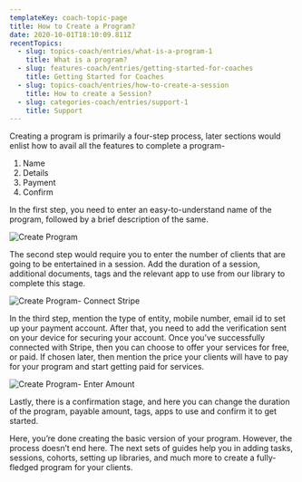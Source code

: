 ```yaml
---
templateKey: coach-topic-page
title: How to Create a Program?
date: 2020-10-01T18:10:09.811Z
recentTopics:
  - slug: topics-coach/entries/what-is-a-program-1
    title: What is a program?
  - slug: features-coach/entries/getting-started-for-coaches
    title: Getting Started for Coaches
  - slug: topics-coach/entries/how-to-create-a-session
    title: How to create a Session?
  - slug: categories-coach/entries/support-1
    title: Support
---
```

Creating a program is primarily a four-step process, later sections would enlist how to avail all the features to complete a program-

1. Name
2. Details
3. Payment
4. Confirm

In the first step, you need to enter an easy-to-understand name of the program, followed by a brief description of the same. 

![Create Program](/img/create-program.png "Create Program")

The second step would require you to enter the number of clients that are going to be entertained in a session. Add the duration of a session, additional documents, tags and the relevant app to use from our library to complete this stage. 

![Create Program- Connect Stripe](/img/create-program-connect-stripe.png "Create Program- Connect Stripe")

In the third step, mention the type of entity, mobile number, email id to set up your payment account. After that, you need to add the verification sent on your device for securing your account. Once you’ve successfully connected with Stripe, then you can choose to offer your services for free, or paid. If chosen later, then mention the price your clients will have to pay for your program and start getting paid for services. 

![Create Program- Enter Amount](/img/create-program-enter-amount.png "Create Program- Enter Amount")

Lastly, there is a confirmation stage, and here you can change the duration of the program, payable amount, tags, apps to use and confirm it to get started. 

Here, you’re done creating the basic version of your program. However, the process doesn’t end here. The next sets of guides help you in adding tasks, sessions, cohorts, setting up libraries, and much more to create a fully-fledged program for your clients.

